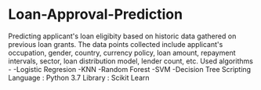 # Loan-Approval-Prediction
Predicting applicant's loan eligibity based on historic data gathered on previous loan grants.
The data points collected include applicant's occupation, gender, country, currency policy, loan amount, repayment intervals, sector, loan distribution model, lender count, etc.
Used algorithms -
-Logistic Regresion
-KNN
-Random Forest
-SVM
-Decision Tree
Scripting Language : Python 3.7
Library : Scikit Learn
